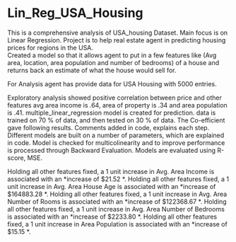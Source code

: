 # Lin_Reg_USA_Housing
This is a comprehensive analysis of USA_housing Dataset.
Main focus is on Linear Regression.
Project is to help real estate agent in predicting housing prices for regions in the USA.  
Created a model so that it allows agent to put in a few features like (Avg area, location, area population and number of bedrooms) of a house and returns back an estimate of what the house would sell for.

For Analysis agent has provide data for USA Housing with 5000 entries.

Exploratory analysis showed positive correlation between price and  other features avg area income is .64, area of property is .34 and area population is .41.
multiple_linear_regression model is created for prediction. data is trained on 70 % of data, and then tested on 30 % of data.
The Co-efficient gave following results.
Comments added in code, explains each step.
Different models are built on a number of parameters, which are explained in code.
Model is checked for multicolinearity and to improve performance is processed through Backward Evaluation.
Models are evaluated using R-score, MSE.

Holding all other features fixed, a 1 unit increase in Avg. Area Income is associated with an *increase of $21.52 *.
Holding all other features fixed, a 1 unit increase in Avg. Area House Age is associated with an *increase of $164883.28 *.
Holding all other features fixed, a 1 unit increase in Avg. Area Number of Rooms is associated with an *increase of $122368.67 *.
Holding all other features fixed, a 1 unit increase in Avg. Area Number of Bedrooms is associated with an *increase of $2233.80 *.
Holding all other features fixed, a 1 unit increase in Area Population is associated with an *increase of $15.15 *.

